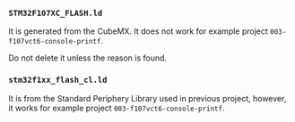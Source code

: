### `STM32F107XC_FLASH.ld`

It is generated from the CubeMX. It does not work for example project `003-f107vct6-console-printf`.

Do not delete it unless the reason is found.

### `stm32f1xx_flash_cl.ld`

It is from the Standard Periphery Library used in previous project, however, it works for example project `003-f107vct6-console-printf`.